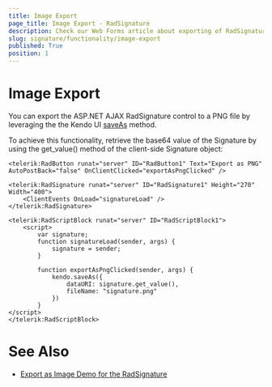 ```yaml
---
title: Image Export
page_title: Image Export - RadSignature
description: Check our Web Forms article about exporting of RadSignature as PNG image.
slug: signature/functionality/image-export
published: True
position: 1
---
```


# Image Export

You can export the ASP.NET AJAX RadSignature control to a PNG file by leveraging the the Kendo UI [saveAs](https://docs.telerik.com/kendo-ui/api/javascript/kendo/methods/saveas) method.

To achieve this functionality, retrieve the base64 value of the Signature by using the get_value() method of the client-side Signature object:

````ASPX
<telerik:RadButton runat="server" ID="RadButton1" Text="Export as PNG" AutoPostBack="false" OnClientClicked="exportAsPngClicked" />

<telerik:RadSignature runat="server" ID="RadSignature1" Height="270" Width="400">
    <ClientEvents OnLoad="signatureLoad" />
</telerik:RadSignature>

<telerik:RadScriptBlock runat="server" ID="RadScriptBlock1">
    <script>
        var signature;
        function signatureLoad(sender, args) {
            signature = sender;
        }

        function exportAsPngClicked(sender, args) {
            kendo.saveAs({
                dataURI: signature.get_value(),
                fileName: "signature.png"
            })
        }
</script>
</telerik:RadScriptBlock>
````


# See Also

 * [Export as Image Demo for the RadSignature](https://demos.telerik.com/aspnet-ajax/signature/applicationscenarios/exportasimage/defaultcs.aspx)


